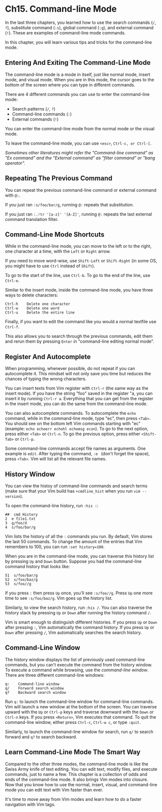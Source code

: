 # Ch15. Command-line Mode

In the last three chapters, you learned how to use the search commands (`/`, `?`), substitute command (`:s`), global command (`:g`), and external command (`!`). These are examples of command-line mode commands.

In this chapter, you will learn various tips and tricks for the command-line mode.

## Entering And Exiting The Command-Line Mode
The command-line mode is a mode in itself, just like normal mode, insert mode, and visual mode. When you are in this mode, the cursor goes to the bottom of the screen where you can type in different commands.

There are 4 different commands you can use to enter the command-line mode:
- Search patterns (`/`, `?`)
- Command-line commands (`:`)
- External commands (`!`)

You can enter the command-line mode from the normal mode or the visual mode.

To leave the command-line mode, you can use `<esc>`, `Ctrl-c, or Ctrl-[`.

*Sometimes other literatures might refer the "Command-line command" as "Ex command" and the "External command" as "filter command" or "bang operator".*

## Repeating The Previous Command
You can repeat the previous command-line command or external command with `@:`.

If you just ran `:s/foo/bar/g`, running `@:` repeats that substitution.

If you just ran `:.!tr '[a-z]' '[A-Z]'`, running `@:` repeats the last external command translation filter.

## Command-Line Mode Shortcuts

While in the command-line mode, you can move to the left or to the right, one character at a time, with the `Left` or `Right` arrow.

If you need to move word-wise, use `Shift-Left` or `Shift-Right` (in some OS, you might have to use `Ctrl` instead of `Shift`).

To go to the start of the line, use `Ctrl-b`. To go to the end of the line, use `Ctrl-e`.

Similar to the insert mode, inside the command-line mode, you have three ways to delete characters:

```
Ctrl-h    Delete one character
Ctrl-w    Delete one word
Ctrl-u    Delete the entire line
```
Finally, if you want to edit the command like you would a normal textfile use `Ctrl-f`.

This also allows you to search through the previous commands, edit them and rerun them by pressing `Enter` in "command-line editing normal mode".

## Register And Autocomplete

When programming, whenever possible, do not repeat if you can autocomplete it. This mindset will not only save you time but reduces the chances of typing the wrong characters.

You can insert texts from Vim register with `Ctrl-r` (the same way as the insert mode). If you have the string "foo" saved in the register "a, you can insert it by running `Ctrl-r a`. Everything that you can get from the register in the insert mode, you can do the same from the command-line mode.

You can also autocomplete commands. To autocomplete the `echo` command, while in the command-line mode, type "ec", then press `<Tab>`. You should see on the bottom left Vim commands starting with "ec" (example: `echo echoerr echohl echomsg econ`). To go to the next option, press either `<Tab>` or `Ctrl-n`. To go the previous option, press either `<Shift-Tab>` or `Ctrl-p`.

Some command-line commands accept file names as arguments. One example is `edit`. After typing the command, `:e ` (don't forget the space), press `<Tab>`. Vim will list all the relevant file names.

## History Window

You can view the histoy of command-line commands and search terms (make sure that your Vim build has `+cmdline_hist` when you run `vim --version`).

To open the command-line history, run `:his :`:

```
##  cmd History
2  e file1.txt
3  g/foo/d
4  s/foo/bar/g
```

Vim lists the history of all the `:` commands you run. By default, Vim stores the last 50 commands. To change the amount of the entries that Vim remembers to 100, you can run `:set history=100`.

When you are in the command-line mode, you can traverse this history list by pressing `Up` and `Down` button. Suppose you had the command-line command history that looks like:
```
51  s/foo/bar/g
52  s/foo/baz/g
53  s/foo//g
```

If you press `:` then press `Up` once, you'll see `:s/foo//g`. Press `Up` one more time to see `:s/foo/baz/g`. Vim goes up the history list.

Similarly, to view the search history, run `:his /`. You can also traverse the history stack by pressing `Up` or `Down` after running the history command `/`.

Vim is smart enough to distinguish different histories. If you press `Up` or `Down` after pressing `:`, Vim automatically the command history. If you press `Up` or `Down` after pressing `/`, Vim automatically searches the search history.

## Command-Line Window

The history window displays the list of previously used command-line commands, but you can't execute the command from the history window. To execute a command while browsing, use the *command-line window*. There are three different command-line windows:

```
q:    Command-line window
q/    Forward search window
q?    Backward search window
```

Run `q:` to launch the command-line window for command-line commands. Vim will launch a new window at the bottom of the screen. You can traverse upward with the `Up` or `Ctrl-p` keys and traverse downward with the `Down` or `Ctrl-n` keys. If you press `<Return>`, Vim executes that command. To quit the command-line window, either press `Ctrl-c`, `Ctrl-w c`, or type `:quit`.

Similarly, to launch the command-line window for search, run `q/` to search forward and `q?` to search backward.

## Learn Command-Line Mode The Smart Way

Compared to the other three modes, the command-line mode is like the Swiss Army knife of text editing. You can edit text, modify files, and execute commands, just to name a few.  This chapter is a collection of odds and ends of the command-line mode. It also brings Vim modes into closure. Now that you know how to use the normal, insert, visual, and command-line mode you can edit text with Vim faster than ever.

It's time to move away from Vim modes and learn how to do a faster navigation with Vim tags.
